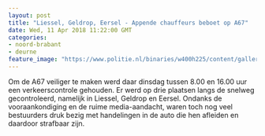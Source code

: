 ```yaml
---
layout: post
title: "Liessel, Geldrop, Eersel - Appende chauffeurs beboet op A67"
date: Wed, 11 Apr 2018 11:22:00 GMT
categories: 
- noord-brabant 
- deurne 
feature_image: "https://www.politie.nl/binaries/w400h225/content/gallery/politie/stockfotos/infra-en-voertuigen/afleiding-in-het-verkeer.jpg"
---
```


Om de A67 veiliger te maken werd daar dinsdag tussen 8.00 en 16.00 uur een verkeerscontrole gehouden. Er werd op drie plaatsen langs de snelweg gecontroleerd, namelijk in Liessel, Geldrop en Eersel. Ondanks de vooraankondiging en de ruime media-aandacht, waren toch nog veel bestuurders druk bezig met handelingen in de auto die hen afleiden en daardoor strafbaar zijn.
